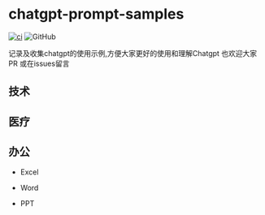 # chatgpt-prompt-samples

[![ci](https://github.com/prompt-engineering/click-prompt/actions/workflows/ci.yaml/badge.svg)](https://github.com/prompt-engineering/click-prompt/actions/workflows/ci.yaml)
![GitHub](https://img.shields.io/github/license/chenguangwei/chatgpt-prompt-sample)


记录及收集chatgpt的使用示例,方便大家更好的使用和理解Chatgpt
也欢迎大家PR 或在issues留言

## 技术



## 医疗



## 办公

- Excel

- Word

- PPT
